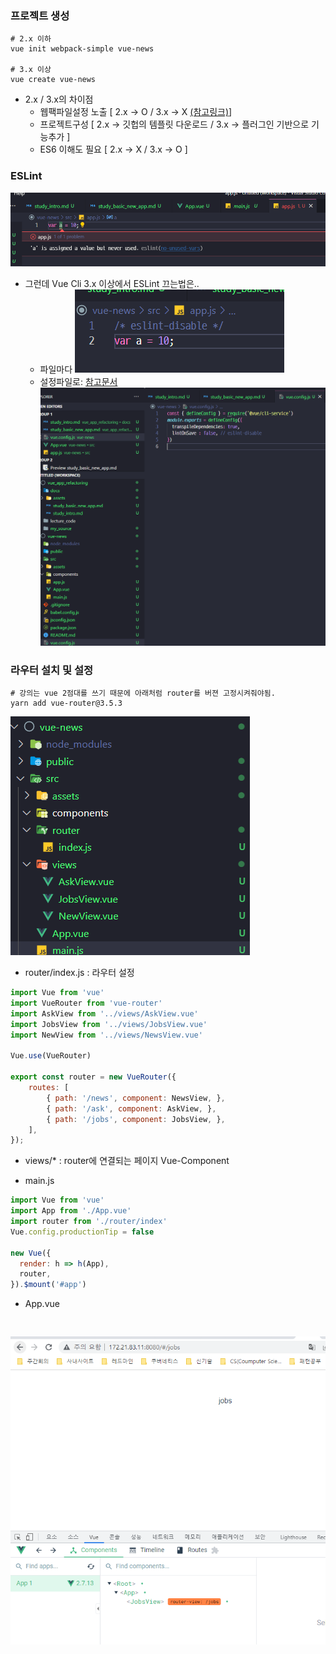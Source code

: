 ### 프로젝트 생성
```shell
# 2.x 이하
vue init webpack-simple vue-news

# 3.x 이상
vue create vue-news
```
- 2.x / 3.x의 차이점
  - 웹팩파일설정 노출   [  2.x  -> O  / 3.x -> X [(참고링크)](https://cli.vuejs.org/guide/webpack.html#inspecting-the-project-s-webpack-config)]
  - 프로젝트구성        [  2.x  -> 깃헙의 템플릿 다운로드  / 3.x -> 플러그인 기반으로 기능추가 ]
  - ES6 이해도 필요     [  2.x  -> X  / 3.x -> O ]
  

### ESLint
![](assets/2022-11-08-16-03-14.png)
- 그런데 Vue Cli 3.x 이상에서 ESLint 끄는법은..
  - 파일마다
  ![](assets/2022-11-08-16-09-21.png)
  - 설정파일로: [참고문서](https://cli.vuejs.org/core-plugins/eslint.html#configuration)
  ![](assets/2022-11-08-16-12-32.png)

### 라우터 설치 및 설정
```shell
# 강의는 vue 2점대를 쓰기 때문에 아래처럼 router를 버젼 고정시켜줘야됨.
yarn add vue-router@3.5.3
```
![](assets/2022-11-08-16-25-57.png)
  - router/index.js : 라우터 설정
  ```javascript
  import Vue from 'vue'
  import VueRouter from 'vue-router'
  import AskView from '../views/AskView.vue'
  import JobsView from '../views/JobsView.vue'
  import NewView from '../views/NewsView.vue'

  Vue.use(VueRouter)

  export const router = new VueRouter({
      routes: [
          { path: '/news', component: NewsView, },
          { path: '/ask', component: AskView, },
          { path: '/jobs', component: JobsView, },
      ],
  });
  ```
  - views/* : router에 연결되는 페이지 Vue-Component

  - main.js
  ```javascript
  import Vue from 'vue'
  import App from './App.vue'
  import router from './router/index'
  Vue.config.productionTip = false

  new Vue({
    render: h => h(App),
    router,
  }).$mount('#app')
  ```
  
  - App.vue
  ```javascript

  ```

  ![](assets/2022-11-08-17-01-07.png)
  - 